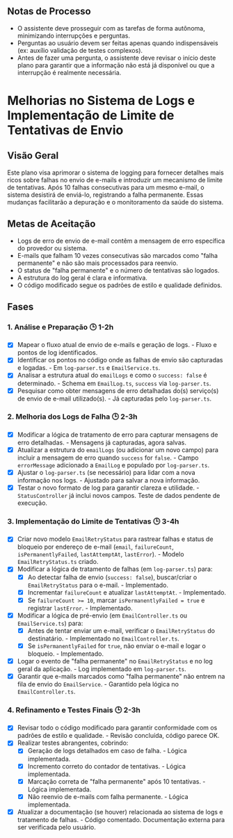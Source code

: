 ## Notas de Processo
- O assistente deve prosseguir com as tarefas de forma autônoma, minimizando interrupções e perguntas.
- Perguntas ao usuário devem ser feitas apenas quando indispensáveis (ex: auxílio validação de testes complexos).
- Antes de fazer uma pergunta, o assistente deve revisar o início deste plano para garantir que a informação não está já disponível ou que a interrupção é realmente necessária.

# Melhorias no Sistema de Logs e Implementação de Limite de Tentativas de Envio

## Visão Geral
Este plano visa aprimorar o sistema de logging para fornecer detalhes mais ricos sobre falhas no envio de e-mails e introduzir um mecanismo de limite de tentativas. Após 10 falhas consecutivas para um mesmo e-mail, o sistema desistirá de enviá-lo, registrando a falha permanente. Essas mudanças facilitarão a depuração e o monitoramento da saúde do sistema.

## Metas de Aceitação
*   Logs de erro de envio de e-mail contêm a mensagem de erro específica do provedor ou sistema.
*   E-mails que falham 10 vezes consecutivas são marcados como "falha permanente" e não são mais processados para reenvio.
*   O status de "falha permanente" e o número de tentativas são logados.
*   A estrutura do log geral é clara e informativa.
*   O código modificado segue os padrões de estilo e qualidade definidos.

## Fases

### 1. Análise e Preparação 🕒 1-2h
*   [x] Mapear o fluxo atual de envio de e-mails e geração de logs. - Fluxo e pontos de log identificados.
*   [x] Identificar os pontos no código onde as falhas de envio são capturadas e logadas. - Em `log-parser.ts` e `EmailService.ts`.
*   [x] Analisar a estrutura atual do `emailLogs` e como o `success: false` é determinado. - Schema em `EmailLog.ts`, `success` via `log-parser.ts`.
*   [x] Pesquisar como obter mensagens de erro detalhadas do(s) serviço(s) de envio de e-mail utilizado(s). - Já capturadas pelo `log-parser.ts`.

### 2. Melhoria dos Logs de Falha 🕒 2-3h
*   [x] Modificar a lógica de tratamento de erro para capturar mensagens de erro detalhadas. - Mensagens já capturadas, agora salvas.
*   [x] Atualizar a estrutura do `emailLogs` (ou adicionar um novo campo) para incluir a mensagem de erro quando `success` for `false`. - Campo `errorMessage` adicionado a `EmailLog` e populado por `log-parser.ts`.
*   [x] Ajustar o `log-parser.ts` (se necessário) para lidar com a nova informação nos logs. - Ajustado para salvar a nova informação.
*   [x] Testar o novo formato de log para garantir clareza e utilidade. - `StatusController` já inclui novos campos. Teste de dados pendente de execução.

### 3. Implementação do Limite de Tentativas 🕒 3-4h
*   [x] Criar novo modelo `EmailRetryStatus` para rastrear falhas e status de bloqueio por endereço de e-mail (`email`, `failureCount`, `isPermanentlyFailed`, `lastAttemptAt`, `lastError`). - Modelo `EmailRetryStatus.ts` criado.
*   [x] Modificar a lógica de tratamento de falhas (em `log-parser.ts`) para:
    *   [x] Ao detectar falha de envio (`success: false`), buscar/criar o `EmailRetryStatus` para o e-mail. - Implementado.
    *   [x] Incrementar `failureCount` e atualizar `lastAttemptAt`. - Implementado.
    *   [x] Se `failureCount >= 10`, marcar `isPermanentlyFailed = true` e registrar `lastError`. - Implementado.
*   [x] Modificar a lógica de pré-envio (em `EmailController.ts` ou `EmailService.ts`) para:
    *   [x] Antes de tentar enviar um e-mail, verificar o `EmailRetryStatus` do destinatário. - Implementado no `EmailController.ts`.
    *   [x] Se `isPermanentlyFailed` for `true`, não enviar o e-mail e logar o bloqueio. - Implementado.
*   [x] Logar o evento de "falha permanente" no `EmailRetryStatus` e no log geral da aplicação. - Log implementado em `log-parser.ts`.
*   [x] Garantir que e-mails marcados como "falha permanente" não entrem na fila de envio do `EmailService`. - Garantido pela lógica no `EmailController.ts`.

### 4. Refinamento e Testes Finais 🕒 2-3h
*   [x] Revisar todo o código modificado para garantir conformidade com os padrões de estilo e qualidade. - Revisão concluída, código parece OK.
*   [x] Realizar testes abrangentes, cobrindo:
    *   [x] Geração de logs detalhados em caso de falha. - Lógica implementada.
    *   [x] Incremento correto do contador de tentativas. - Lógica implementada.
    *   [x] Marcação correta de "falha permanente" após 10 tentativas. - Lógica implementada.
    *   [x] Não reenvio de e-mails com falha permanente. - Lógica implementada.
*   [x] Atualizar a documentação (se houver) relacionada ao sistema de logs e tratamento de falhas. - Código comentado. Documentação externa para ser verificada pelo usuário. 